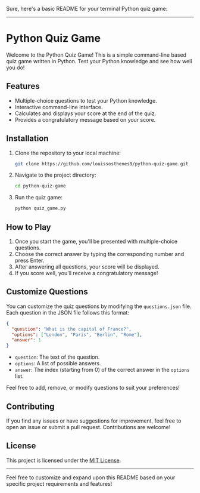 Sure, here's a basic README for your terminal Python quiz game:

---

# Python Quiz Game

Welcome to the Python Quiz Game! This is a simple command-line based quiz game written in Python. Test your Python knowledge and see how well you do!

## Features

- Multiple-choice questions to test your Python knowledge.
- Interactive command-line interface.
- Calculates and displays your score at the end of the quiz.
- Provides a congratulatory message based on your score.

## Installation

1. Clone the repository to your local machine:

    ```bash
    git clone https://github.com/louissosthenes9/python-quiz-game.git
    ```

2. Navigate to the project directory:

    ```bash
    cd python-quiz-game
    ```

3. Run the quiz game:

    ```bash
    python quiz_game.py
    ```

## How to Play

1. Once you start the game, you'll be presented with multiple-choice questions.
2. Choose the correct answer by typing the corresponding number and press Enter.
3. After answering all questions, your score will be displayed.
4. If you score well, you'll receive a congratulatory message!

## Customize Questions

You can customize the quiz questions by modifying the `questions.json` file. Each question in the JSON file follows this format:

```json
{
  "question": "What is the capital of France?",
  "options": ["London", "Paris", "Berlin", "Rome"],
  "answer": 1
}
```

- `question`: The text of the question.
- `options`: A list of possible answers.
- `answer`: The index (starting from 0) of the correct answer in the `options` list.

Feel free to add, remove, or modify questions to suit your preferences!

## Contributing

If you find any issues or have suggestions for improvement, feel free to open an issue or submit a pull request. Contributions are welcome!

## License

This project is licensed under the [MIT License](LICENSE).

---

Feel free to customize and expand upon this README based on your specific project requirements and features!
